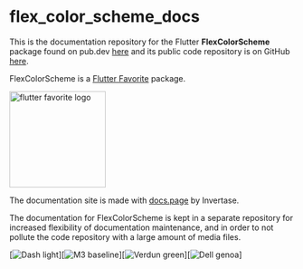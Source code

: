 # flex_color_scheme_docs

This is the documentation repository for the Flutter **FlexColorScheme** package found on
pub.dev [here](https://pub.dev/packages/flex_color_scheme) and its public code repository is on
GitHub [here](https://github.com/rydmike/flex_color_scheme).

FlexColorScheme is a [Flutter Favorite](https://docs.flutter.dev/development/packages-and-plugins/favorites) package.

[<img src="https://rydmike.com/assets_fcsv4/flutter-favorite-logo.png?raw=true?" alt="flutter favorite logo" width="170"/>](https://docs.flutter.dev/development/packages-and-plugins/favorites)

The documentation site is made with [docs.page](https://docs.page/) by Invertase.

The documentation for FlexColorScheme is kept in a separate repository for increased flexibility
of documentation maintenance, and in order to not pollute the code repository with a large
amount of media files.

[<img src="https://github.com/rydmike/flex_color_scheme_docs/blob/master/docs/images/fcs-v5-l-37.png?raw=true" alt="Dash light"/>][<img src="https://github.com/rydmike/flex_color_scheme_docs/blob/master/docs/images/fcs-v5-l-38.png?raw=true" alt="M3 baseline"/>][<img src="https://github.com/rydmike/flex_color_scheme_docs/blob/master/docs/images/fcs-v5-l-39.png?raw=true" alt="Verdun green"/>][<img src="https://github.com/rydmike/flex_color_scheme_docs/blob/master/docs/images/fcs-v5-l-40.png?raw=true" alt="Dell genoa"/>]